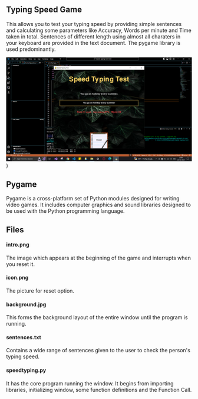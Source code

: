 ## Typing Speed Game
This allows you to test your typing speed by providing simple sentences and calculating some parameters like Accuracy, Words per minute and Time taken in total. Sentences of different length using almost all charaters in your keyboard are provided in the text document. The pygame library is used predominantly.

![sample output of the game](game_output.PNG "Speed Testing Game"))

## Pygame
Pygame is a cross-platform set of Python modules designed for writing video games. It includes computer graphics and sound libraries designed to be used with the Python programming language.
## Files
#### intro.png 
The image which appears at the beginning of the game and interrupts when you reset it.
#### icon.png
The picture for reset option.
#### background.jpg
This forms the background layout of the entire window until the program is running.
#### sentences.txt
Contains a wide range of sentences given to the user to check the person's typing speed.
#### speedtyping.py
It has the core program running the window. It begins from importing libraries, initializing window, some function definitions and the Function Call.

